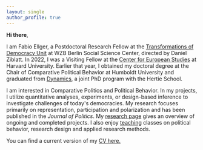 ```yaml
---
layout: single
author_profile: true
---
```


**Hi there**, 

I am Fabio Ellger, a Postdoctoral Research Fellow at the [Transformations of Democracy Unit](https://www.wzb.eu/en/research/dynamics-of-political-systems/transformations-of-democracy) at WZB Berlin Social Science Center, directed by Daniel Ziblatt. In 2022, I was a Visiting Fellow at the [Center for European Studies](https://ces.fas.harvard.edu/people/fabio-ellger) at Harvard University. Earlier that year, I obtained my doctoral degree at the Chair of Comparative Political Behavior at Humboldt University and graduated from [Dynamics](https://www.sowi.hu-berlin.de/en/dynamics/people/Alumni), a joint PhD program with the Hertie School.

I am interested in Comparative Politics and Political Behavior. In my projects, I utilize quantitative analyses, experiments, or design-based inference to investigate challenges of today's democracies. My research focuses primarily on representation, participation and polarization and has been published in the _Journal of Politics_. My [research page](/research/) gives an overview of ongoing and completed projects. I also enjoy [teaching](/teaching/) classes on political behavior, research design and applied research methods.

You can find a current version of my [CV here.](https://www.fabioellger.com/assets/docs/CV_Ellger.pdf)
